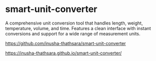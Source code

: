 # smart-unit-converter


A comprehensive unit conversion tool that handles length, weight, temperature, volume, and time. Features a clean interface with instant conversions and support for a wide range of measurement units.

https://github.com/inusha-thathsara/smart-unit-converter


https://inusha-thathsara.github.io/smart-unit-converter/
